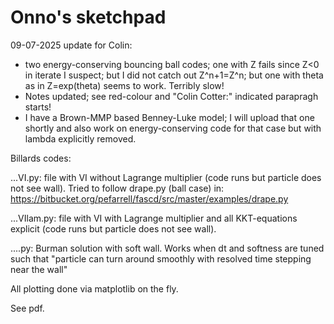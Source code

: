 # Onno's sketchpad

09-07-2025 update for Colin:
* two energy-conserving bouncing ball codes; one with Z fails since Z<0 in iterate I suspect; but I did not catch out Z^n+1=Z^n; but one with theta as in Z=exp(theta) seems to work. Terribly slow!
* Notes updated; see red-colour and "Colin Cotter:" indicated parapragh starts!
* I have a Brown-MMP based Benney-Luke model; I will upload that one shortly and also work on energy-conserving code for that case but with lambda explicitly removed.

Billards codes:

...VI.py: file with VI without Lagrange multiplier (code runs but particle does not see wall).
Tried to follow drape.py (ball case) in: https://bitbucket.org/pefarrell/fascd/src/master/examples/drape.py

...VIlam.py: file with VI with Lagrange multiplier and all KKT-equations explicit (code runs but particle does not see wall).

....py: Burman solution with soft wall. Works when dt and softness are tuned such that "particle can turn around smoothly with resolved time stepping near the wall"

All plotting done via matplotlib on the fly.

See pdf.
